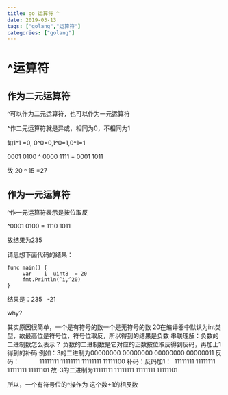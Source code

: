 ```yaml
---
title: go 运算符 ^
date: 2019-03-13
tags: ["golang","运算符"]
categories: ["golang"]
---
```

# ^运算符
## 作为二元运算符
^可以作为二元运算符，也可以作为一元运算符

^作二元运算符就是异或，相同为0，不相同为1

如1^1 =0, 0^0=0,1^0=1,0^1=1

0001 0100 ^ 0000 1111 = 0001 1011

故 20 ^ 15 =27

## 作为一元运算符
^作一元运算符表示是按位取反

^0001 0100 = 1110 1011

故结果为235

请思想下面代码的结果：
```
func main() {
     var    i  uint8  = 20
     fmt.Println(^i,^20)
}
```
结果是：235   -21

why?

其实原因很简单，一个是有符号的数一个是无符号的数
20在编译器中默认为int类型，故最高位是符号位，符号位取反，所以得到的结果是负数
串联理解：负数的二进制数怎么表示？
负数的二进制数是它对应的正数按位取反得到反码，再加上1得到的补码
例如：3的二进制为00000000 00000000 00000000 00000011
反码：            11111111 11111111 11111111 11111100
补码：反码加1：  11111111 11111111 11111111 11111101
故-3的二进制为11111111 11111111 11111111 11111101

所以，一个有符号位的^操作为 这个数+1的相反数 
